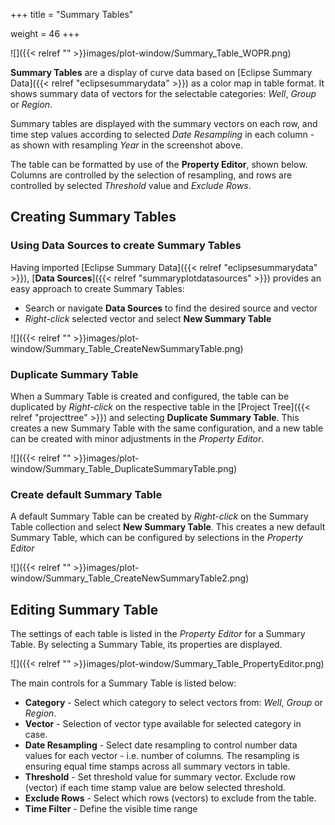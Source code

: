 +++
title = "Summary Tables"

weight = 46
+++

![]({{< relref "" >}}images/plot-window/Summary_Table_WOPR.png)

**Summary Tables** are a display of curve data based on [Eclipse Summary Data]({{< relref "eclipsesummarydata" >}}) as a color map in table format. It shows summary data of vectors for the selectable categories: *Well*,  *Group* or *Region*.

Summary tables are displayed with the summary vectors on each row, and time step values according to selected *Date Resampling* in each column - as shown with resampling *Year* in the screenshot above.

The table can be formatted by use of the **Property Editor**, shown below. Columns are controlled by the selection of resampling, and rows are controlled by selected *Threshold* value and *Exclude Rows*. 

## Creating Summary Tables

### Using Data Sources to create Summary Tables
Having imported [Eclipse Summary Data]({{< relref "eclipsesummarydata" >}}), [**Data Sources**]({{< relref "summaryplotdatasources" >}}) provides an easy approach to create Summary Tables:

- Search or navigate **Data Sources** to find the desired source and vector
- *Right-click* selected vector and select **New Summary Table** 


![]({{< relref "" >}}images/plot-window/Summary_Table_CreateNewSummaryTable.png)


### Duplicate Summary Table
When a Summary Table is created and configured, the table can be duplicated by *Right-click* on the respective table in the [Project Tree]({{< relref "projecttree" >}}) and selecting **Duplicate Summary Table**. This creates a new Summary Table with the same configuration, and a new table can be created with minor adjustments in the *Property Editor*.

![]({{< relref "" >}}images/plot-window/Summary_Table_DuplicateSummaryTable.png)

### Create default Summary Table
A default Summary Table can be created by *Right-click* on the Summary Table collection and select **New Summary Table**. This creates a new default Summary Table, which can be configured by selections in the *Property Editor*

![]({{< relref "" >}}images/plot-window/Summary_Table_CreateNewSummaryTable2.png)


## Editing Summary Table

The settings of each table is listed in the *Property Editor* for a Summary Table. By selecting a Summary Table, its properties are displayed.

![]({{< relref "" >}}images/plot-window/Summary_Table_PropertyEditor.png)

The main controls for a Summary Table is listed below:

- **Category** - Select which category to select vectors from: *Well*, *Group* or *Region*.
- **Vector** - Selection of vector type available for selected category in case.
- **Date Resampling** - Select date resampling to control number data values for each vector - i.e. number of columns. The resampling is ensuring equal time stamps across all summary vectors in table.
- **Threshold** - Set threshold value for summary vector. Exclude row (vector) if each time stamp value are below selected threshold.
- **Exclude Rows** - Select which rows (vectors) to exclude from the table.
- **Time Filter** - Define the visible time range


